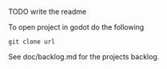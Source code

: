 TODO write the readme 

To open project in godot do the following

    git clone url
    

See doc/backlog.md for the projects backlog.

